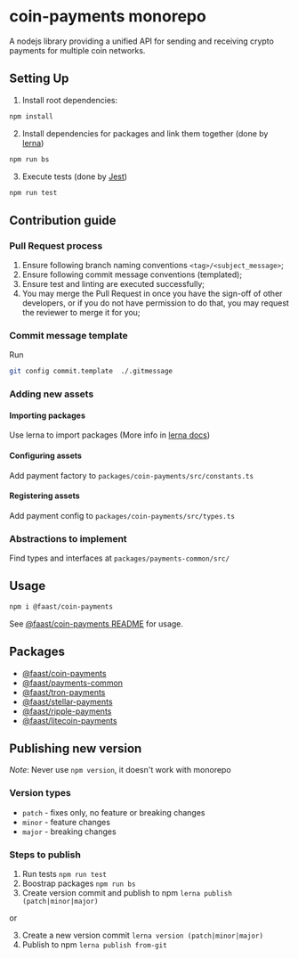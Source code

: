 # coin-payments monorepo

A nodejs library providing a unified API for sending and receiving crypto payments for multiple coin networks.

## Setting Up

1. Install root dependencies:
```bash
npm install
```

2. Install dependencies for packages and link them together (done by [lerna](https://lerna.js))
```bash
npm run bs
```

3. Execute tests (done by [Jest](https://jestjs.io/))
```bash
npm run test
```

## Contribution guide

### Pull Request process
1. Ensure following branch naming conventions `<tag>/<subject_message>`;
2. Ensure following commit message conventions (templated);
3. Ensure test and linting are executed successfully;
4. You may merge the Pull Request in once you have the sign-off of other developers, or if you do not have permission to do that, you may request the reviewer to merge it for you;

### Commit message template
Run
```bash
git config commit.template  ./.gitmessage
```

### Adding new assets
#### Importing packages
Use lerna to import packages (More info in [lerna docs](https://github.com/lerna/lerna/))
#### Configuring assets
Add payment factory to `packages/coin-payments/src/constants.ts`

#### Registering assets
Add payment config to `packages/coin-payments/src/types.ts`

### Abstractions to implement
Find types and interfaces at `packages/payments-common/src/`

## Usage

```bash
npm i @faast/coin-payments
```

See [@faast/coin-payments README](./packages/coin-payments/README.md) for usage.

## Packages

- [@faast/coin-payments](./packages/coin-payments)
- [@faast/payments-common](./packages/payments-common)
- [@faast/tron-payments](./packages/tron-payments)
- [@faast/stellar-payments](./packages/stellar-payments)
- [@faast/ripple-payments](./packages/ripple-payments)
- [@faast/litecoin-payments](./packages/litecoin-payments)

## Publishing new version

*Note*: Never use `npm version`, it doesn't work with monorepo

### Version types

- `patch` - fixes only, no feature or breaking changes
- `minor` - feature changes
- `major` - breaking changes

### Steps to publish

1. Run tests `npm run test`
2. Boostrap packages `npm run bs`
3. Create version commit and publish to npm `lerna publish (patch|minor|major)`

or

3. Create a new version commit `lerna version (patch|minor|major)`
4. Publish to npm `lerna publish from-git`

